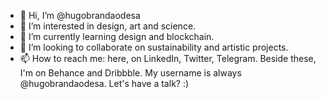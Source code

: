 - 👋 Hi, I’m @hugobrandaodesa
- 👀 I’m interested in design, art and science.
- 🌱 I’m currently learning design and blockchain.
- 💞️ I’m looking to collaborate on sustainability and artistic projects.
- 📫 How to reach me: here, on LinkedIn, Twitter, Telegram. Beside these, I'm on Behance and Dribbble. My username is always @hugobrandaodesa. Let's have a talk? :)

<!---
hugobrandaodesa/hugobrandaodesa is a ✨ special ✨ repository because its `README.md` (this file) appears on your GitHub profile.
You can click the Preview link to take a look at your changes.
--->
